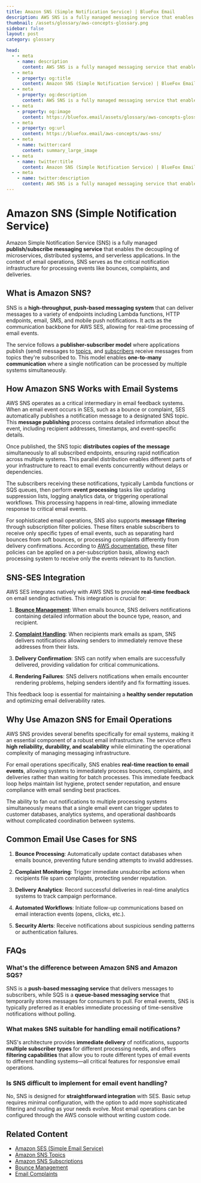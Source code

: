 ```yaml
---
title: Amazon SNS (Simple Notification Service) | BlueFox Email
description: AWS SNS is a fully managed messaging service that enables publishers to send messages to subscribers, serving as a key component in email notification systems.
thumbnail: /assets/glossary/aws-concepts-glossary.png
sidebar: false
layout: post
category: glossary

head:
  - - meta
    - name: description
      content: AWS SNS is a fully managed messaging service that enables publishers to send messages to subscribers, serving as a key component in email notification systems.
  - - meta
    - property: og:title
      content: Amazon SNS (Simple Notification Service) | BlueFox Email
  - - meta
    - property: og:description
      content: AWS SNS is a fully managed messaging service that enables publishers to send messages to subscribers, serving as a key component in email notification systems.
  - - meta
    - property: og:image
      content: https://bluefox.email/assets/glossary/aws-concepts-glossary.png
  - - meta
    - property: og:url
      content: https://bluefox.email/aws-concepts/aws-sns/
  - - meta
    - name: twitter:card
      content: summary_large_image
  - - meta
    - name: twitter:title
      content: Amazon SNS (Simple Notification Service) | BlueFox Email
  - - meta
    - name: twitter:description
      content: AWS SNS is a fully managed messaging service that enables publishers to send messages to subscribers, serving as a key component in email notification systems.
---
```


# Amazon SNS (Simple Notification Service)

Amazon Simple Notification Service (SNS) is a fully managed **publish/subscribe messaging service** that enables the decoupling of microservices, distributed systems, and serverless applications. In the context of email operations, SNS serves as the critical notification infrastructure for processing events like bounces, complaints, and deliveries.

## What is Amazon SNS?

SNS is a **high-throughput, push-based messaging system** that can deliver messages to a variety of endpoints including Lambda functions, HTTP endpoints, email, SMS, and mobile push notifications. It acts as the communication backbone for AWS SES, allowing for real-time processing of email events.

The service follows a **publisher-subscriber model** where applications publish (send) messages to [topics](/aws-concepts/aws-sns-topics), and [subscribers](/aws-concepts/aws-sns-subscription) receive messages from topics they're subscribed to. This model enables **one-to-many communication** where a single notification can be processed by multiple systems simultaneously.

## How Amazon SNS Works with Email Systems

AWS SNS operates as a critical intermediary in email feedback systems. When an email event occurs in SES, such as a bounce or complaint, SES automatically publishes a notification message to a designated SNS topic. This **message publishing** process contains detailed information about the event, including recipient addresses, timestamps, and event-specific details.

Once published, the SNS topic **distributes copies of the message** simultaneously to all subscribed endpoints, ensuring rapid notification across multiple systems. This parallel distribution enables different parts of your infrastructure to react to email events concurrently without delays or dependencies.

The subscribers receiving these notifications, typically Lambda functions or SQS queues, then perform **event processing** tasks like updating suppression lists, logging analytics data, or triggering operational workflows. This processing happens in real-time, allowing immediate response to critical email events.

For sophisticated email operations, SNS also supports **message filtering** through subscription filter policies. These filters enable subscribers to receive only specific types of email events, such as separating hard bounces from soft bounces, or processing complaints differently from delivery confirmations. According to [AWS documentation](https://docs.aws.amazon.com/sns/latest/dg/sns-message-filtering.html), these filter policies can be applied on a per-subscription basis, allowing each processing system to receive only the events relevant to its function.

## SNS-SES Integration

AWS SES integrates natively with AWS SNS to provide **real-time feedback** on email sending activities. This integration is crucial for:

1. **[Bounce Management](/email-sending-concepts/bounce-management)**: When emails bounce, SNS delivers notifications containing detailed information about the bounce type, reason, and recipient.

2. **[Complaint Handling](/email-sending-concepts/email-complaints)**: When recipients mark emails as spam, SNS delivers notifications allowing senders to immediately remove these addresses from their lists.

3. **Delivery Confirmation**: SNS can notify when emails are successfully delivered, providing validation for critical communications.

4. **Rendering Failures**: SNS delivers notifications when emails encounter rendering problems, helping senders identify and fix formatting issues.

This feedback loop is essential for maintaining a **healthy sender reputation** and optimizing email deliverability rates.

## Why Use Amazon SNS for Email Operations

AWS SNS provides several benefits specifically for email systems, making it an essential component of a robust email infrastructure. The service offers **high reliability, durability, and scalability** while eliminating the operational complexity of managing messaging infrastructure.

For email operations specifically, SNS enables **real-time reaction to email events**, allowing systems to immediately process bounces, complaints, and deliveries rather than waiting for batch processes. This immediate feedback loop helps maintain list hygiene, protect sender reputation, and ensure compliance with email sending best practices.

The ability to fan out notifications to multiple processing systems simultaneously means that a single email event can trigger updates to customer databases, analytics systems, and operational dashboards without complicated coordination between systems.

## Common Email Use Cases for SNS

1. **Bounce Processing**: Automatically update contact databases when emails bounce, preventing future sending attempts to invalid addresses.

2. **Complaint Monitoring**: Trigger immediate unsubscribe actions when recipients file spam complaints, protecting sender reputation.

3. **Delivery Analytics**: Record successful deliveries in real-time analytics systems to track campaign performance.

4. **Automated Workflows**: Initiate follow-up communications based on email interaction events (opens, clicks, etc.).

5. **Security Alerts**: Receive notifications about suspicious sending patterns or authentication failures.

## FAQs

### What's the difference between Amazon SNS and Amazon SQS?

SNS is a **push-based messaging service** that delivers messages to subscribers, while SQS is a **queue-based messaging service** that temporarily stores messages for consumers to pull. For email events, SNS is typically preferred as it enables immediate processing of time-sensitive notifications without polling.

### What makes SNS suitable for handling email notifications?

SNS's architecture provides **immediate delivery** of notifications, supports **multiple subscriber types** for different processing needs, and offers **filtering capabilities** that allow you to route different types of email events to different handling systems—all critical features for responsive email operations.

### Is SNS difficult to implement for email event handling?

No, SNS is designed for **straightforward integration** with SES. Basic setup requires minimal configuration, with the option to add more sophisticated filtering and routing as your needs evolve. Most email operations can be configured through the AWS console without writing custom code.

## Related Content

* [Amazon SES (Simple Email Service)](/aws-concepts/aws-ses)
* [Amazon SNS Topics](/aws-concepts/aws-sns-topics)
* [Amazon SNS Subscriptions](/aws-concepts/aws-sns-subscription)
* [Bounce Management](/email-sending-concepts/bounce-management)
* [Email Complaints](/email-sending-concepts/email-complaints)

<GlossaryCTA />